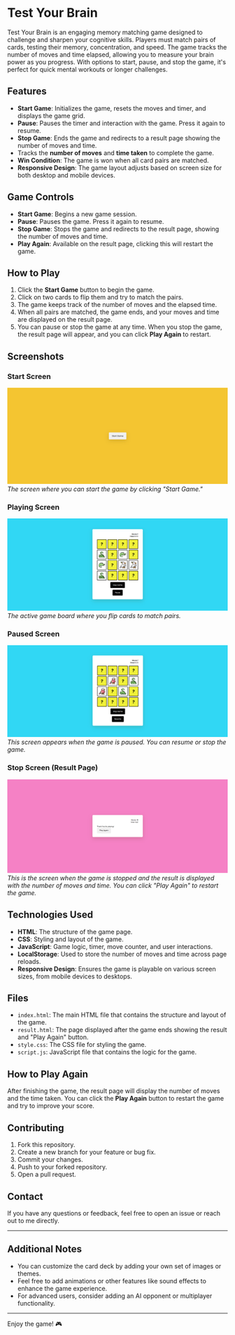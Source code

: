 # Test Your Brain

Test Your Brain is an engaging memory matching game designed to challenge and sharpen your cognitive skills. Players must match pairs of cards, testing their memory, concentration, and speed. The game tracks the number of moves and time elapsed, allowing you to measure your brain power as you progress. With options to start, pause, and stop the game, it's perfect for quick mental workouts or longer challenges.

## Features
- **Start Game**: Initializes the game, resets the moves and timer, and displays the game grid.
- **Pause**: Pauses the timer and interaction with the game. Press it again to resume.
- **Stop Game**: Ends the game and redirects to a result page showing the number of moves and time.
- Tracks the **number of moves** and **time taken** to complete the game.
- **Win Condition**: The game is won when all card pairs are matched.
- **Responsive Design**: The game layout adjusts based on screen size for both desktop and mobile devices.

## Game Controls
- **Start Game**: Begins a new game session.
- **Pause**: Pauses the game. Press it again to resume.
- **Stop Game**: Stops the game and redirects to the result page, showing the number of moves and time.
- **Play Again**: Available on the result page, clicking this will restart the game.

## How to Play
1. Click the **Start Game** button to begin the game.
2. Click on two cards to flip them and try to match the pairs.
3. The game keeps track of the number of moves and the elapsed time.
4. When all pairs are matched, the game ends, and your moves and time are displayed on the result page.
5. You can pause or stop the game at any time. When you stop the game, the result page will appear, and you can click **Play Again** to restart.

## Screenshots

### Start Screen
![Start Screen](screenshorts/start-screen.png)
*The screen where you can start the game by clicking "Start Game."*

### Playing Screen
![Playing Screen](screenshorts/playing-screen.png)
*The active game board where you flip cards to match pairs.*

### Paused Screen
![Paused Screen](screenshorts/paused-screen.png)
*This screen appears when the game is paused. You can resume or stop the game.*

### Stop Screen (Result Page)
![Stop Screen](screenshorts/result-page.png)
*This is the screen when the game is stopped and the result is displayed with the number of moves and time. You can click "Play Again" to restart the game.*

## Technologies Used
- **HTML**: The structure of the game page.
- **CSS**: Styling and layout of the game.
- **JavaScript**: Game logic, timer, move counter, and user interactions.
- **LocalStorage**: Used to store the number of moves and time across page reloads.
- **Responsive Design**: Ensures the game is playable on various screen sizes, from mobile devices to desktops.

## Files
- `index.html`: The main HTML file that contains the structure and layout of the game.
- `result.html`: The page displayed after the game ends showing the result and "Play Again" button.
- `style.css`: The CSS file for styling the game.
- `script.js`: JavaScript file that contains the logic for the game.

## How to Play Again
After finishing the game, the result page will display the number of moves and the time taken. You can click the **Play Again** button to restart the game and try to improve your score.

## Contributing
1. Fork this repository.
2. Create a new branch for your feature or bug fix.
3. Commit your changes.
4. Push to your forked repository.
5. Open a pull request.

## Contact
If you have any questions or feedback, feel free to open an issue or reach out to me directly.

---

## Additional Notes
- You can customize the card deck by adding your own set of images or themes.
- Feel free to add animations or other features like sound effects to enhance the game experience.
- For advanced users, consider adding an AI opponent or multiplayer functionality.

---

Enjoy the game! 🎮
